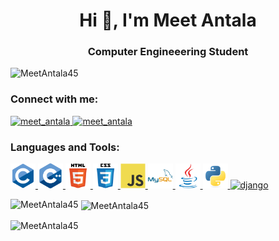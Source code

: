 <h1 align="center">Hi 👋, I'm Meet Antala</h1>
<h3 align="center">Computer Engineeering Student</h3>

<p>
  <img src="https://komarev.com/ghpvc/?username=MeetAntala45&label=Profile%20views&color=0e75b6&style=flat" alt="MeetAntala45" />
</p>

###
<h3>Connect with me:</h3>
<p>
  <a href="https://www.linkedin.com/in/meet-antala/" target="_blank">
    <img src="https://raw.githubusercontent.com/rahuldkjain/github-profile-readme-generator/master/src/images/icons/Social/linked-in-alt.svg" alt="meet_antala" height="30" width="40" />
  </a>
  <a href="https://www.codechef.com/users/meet_antala" target="_blank">
    <img src="https://cdn.jsdelivr.net/npm/simple-icons@3.1.0/icons/codechef.svg" alt="meet_antala" height="30" width="40" />
  </a>
</p>

<h3>Languages and Tools:</h3>
<p>
  <a href="https://www.cprogramming.com/" target="_blank" rel="noreferrer"> 
    <img src="https://raw.githubusercontent.com/devicons/devicon/master/icons/c/c-original.svg" alt="c" width="40" height="40"/> 
  </a> 
  <a href="https://www.w3schools.com/cpp/" target="_blank" rel="noreferrer">
    <img src="https://raw.githubusercontent.com/devicons/devicon/master/icons/cplusplus/cplusplus-original.svg" alt="cplusplus" width="40" height="40"/>
  </a>
  <a href="https://www.w3.org/html/" target="_blank" rel="noreferrer"> 
    <img src="https://raw.githubusercontent.com/devicons/devicon/master/icons/html5/html5-original-wordmark.svg" alt="html5" width="40" height="40"/> 
  </a> 
  <a href="https://www.w3schools.com/css/" target="_blank" rel="noreferrer">
    <img src="https://raw.githubusercontent.com/devicons/devicon/master/icons/css3/css3-original-wordmark.svg" alt="css3" width="40" height="40"/> 
  </a> 
  <a href="https://developer.mozilla.org/en-US/docs/Web/JavaScript" target="_blank" rel="noreferrer">
    <img src="https://raw.githubusercontent.com/devicons/devicon/master/icons/javascript/javascript-original.svg" alt="javascript" width="40" height="40"/>
  </a>
  <a href="https://www.mysql.com/" target="_blank" rel="noreferrer">
    <img src="https://raw.githubusercontent.com/devicons/devicon/master/icons/mysql/mysql-original-wordmark.svg" alt="mysql" width="40" height="40"/>
  </a>
  <a href="https://www.java.com" target="_blank" rel="noreferrer">
    <img src="https://raw.githubusercontent.com/devicons/devicon/master/icons/java/java-original.svg" alt="java" width="40" height="40"/>
  </a>
  <a href="https://www.python.org" target="_blank" rel="noreferrer">
    <img src="https://raw.githubusercontent.com/devicons/devicon/master/icons/python/python-original.svg" alt="python" width="40" height="40"/>
  </a>
  <a href="https://www.djangoproject.com/" target="_blank" rel="noreferrer">
    <img src="https://cdn.worldvectorlogo.com/logos/django.svg" alt="django" width="40" height="40"/> 
  </a>
</p>

<p><img align="left" src="https://github-readme-stats.vercel.app/api/top-langs?username=MeetAntala45&show_icons=true&locale=en&layout=compact" alt="MeetAntala45" /></p>

<p>&nbsp;<img align="center" src="https://github-readme-stats.vercel.app/api?username=MeetAntala45&show_icons=true&locale=en" alt="MeetAntala45" /></p>

<p><img align="center" src="https://github-readme-streak-stats.herokuapp.com/?user=MeetAntala45&" alt="MeetAntala45" /></p>
